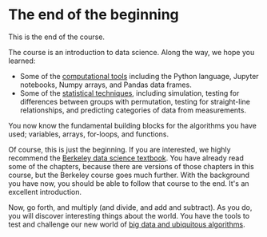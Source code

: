 # The end of the beginning

This is the end of the course.

The course is an introduction to data science.  Along the way, we hope you learned:

* Some of the [computational tools](../intro/computational-tools) including the
  Python language, Jupyter notebooks, Numpy arrays, and Pandas data frames.
* Some of the [statistical techniques](../intro/statistical-techniques), including
  simulation, testing for differences between groups with permutation, testing
  for straight-line relationships, and predicting categories of data from measurements.

You now know the fundamental building blocks for the algorithms you have used; variables, arrays, for-loops, and functions.

Of course, this is just the beginning.  If you are interested, we highly recommend the [Berkeley data science textbook](https://www.inferentialthinking.com).  You have already read some of the chapters, because there are versions of those chapters in this course, but the Berkeley course goes much further.  With the background you have now, you should be able to follow that course to the end.  It's an excellent introduction.

Now, go forth, and multiply (and divide, and add and subtract).  As you do, you will discover interesting things about the world.  You have the tools to test and challenge our new world of [big data and ubiquitous algorithms](https://en.wikipedia.org/wiki/Weapons_of_Math_Destruction).
